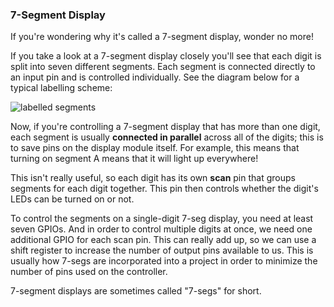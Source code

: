 ### 7-Segment Display

If you're wondering why it's called a 7-segment display, wonder no more!

If you take a look at a 7-segment display closely you'll see that each digit is split into seven different segments. Each segment is connected directly to an input pin and is controlled individually. See the diagram below for a typical labelling scheme:

![labelled segments](https://raw.githubusercontent.com/OnionIoT/Onion-Docs/master/Omega2/Kit-Guides/img/seven-segment-display-segments.png)

Now, if you're controlling a 7-segment display that has more than one digit, each segment is usually **connected in parallel** across all of the digits; this is to save pins on the display module itself. For example, this means that turning on segment A means that it will light up everywhere! 

This isn't really useful, so each digit has its own **scan** pin that groups segments for each digit together. This pin then controls whether the digit's LEDs can be turned on or not.

To control the segments on a single-digit 7-seg display, you need at least seven GPIOs. And in order to control multiple digits at once, we need one additional GPIO for each scan pin. This can really add up, so we can use a shift register to increase the number of output pins available to us. This is usually how 7-segs are incorporated into a project in order to minimize the number of pins used on the controller.

7-segment displays are sometimes called "7-segs" for short.